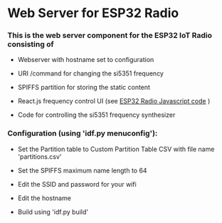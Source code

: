 # Web Server for ESP32 Radio

### This is the web server component for the ESP32 IoT Radio consisting of
    
* Webserver with hostname set to configuration
    
* URI /command for changing the si5351 frequency
    
* SPIFFS partition for storing the static content
    
* React.js frequency control UI (see [ESP32 Radio Javascript code](http://github.com/thaaraak/ESP32-Radio-js) )
    
* Code for controlling the si5351 frequency synthesizer


### Configuration (using 'idf.py menuconfig'):

* Set the Partition table to Custom Partition Table CSV with file name 'partitions.csv'

* Set the SPIFFS maximum name length to 64

* Edit the SSID and password for your wifi
    
* Edit the hostname
    
* Build using 'idf.py build'

